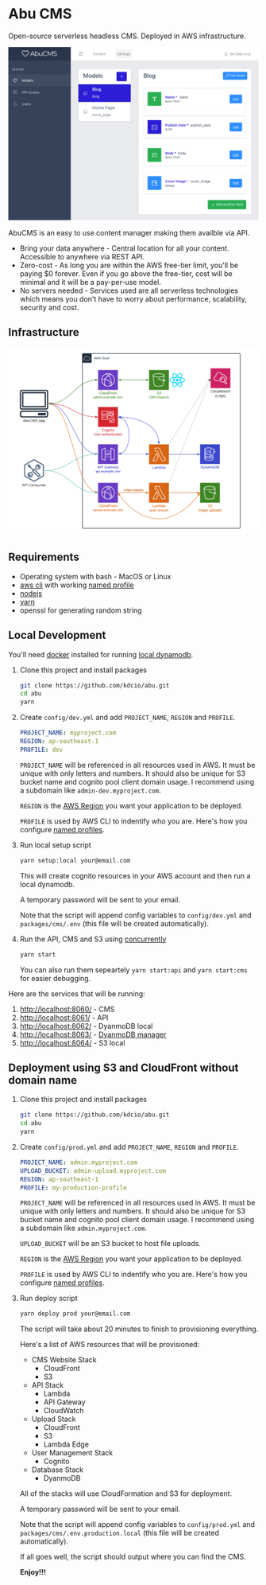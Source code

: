 # Abu CMS

Open-source serverless headless CMS. Deployed in AWS infrastructure.

![Models](docs/img/models.png)

AbuCMS is an easy to use content manager making them availble via API.

- Bring your data anywhere - Central location for all your content. Accessible to anywhere via REST API.
- Zero-cost - As long you are within the AWS free-tier limit, you'll be paying $0 forever. Even if you go above the free-tier, cost will be minimal and it will be a pay-per-use model.
- No servers needed - Services used are all serverless technologies which means you don't have to worry about performance, scalability, security and cost.

## Infrastructure

![Infrastructure](docs/img/infra.png)

## Requirements

- Operating system with bash - MacOS or Linux
- [aws cli](https://aws.amazon.com/cli/) with working [named profile](https://docs.aws.amazon.com/cli/latest/userguide/cli-configure-profiles.html)
- [nodejs](https://nodejs.org/en/)
- [yarn](https://yarnpkg.com/)
- openssl for generating random string

## Local Development

You'll need [docker](https://www.docker.com/) installed for running [local dynamodb](https://hub.docker.com/r/amazon/dynamodb-local).

1. Clone this project and install packages

   ```bash
   git clone https://github.com/kdcio/abu.git
   cd abu
   yarn
   ```

2. Create `config/dev.yml` and add `PROJECT_NAME`, `REGION` and `PROFILE`.

   ```yaml
   PROJECT_NAME: myproject.com
   REGION: ap-southeast-1
   PROFILE: dev
   ```

   `PROJECT_NAME` will be referenced in all resources used in AWS. It must be unique with only letters and numbers. It should also be unique for S3 bucket name and cognito pool client domain usage. I recommend using a subdomain like `admin-dev.myproject.com`.

   `REGION` is the [AWS Region](https://docs.aws.amazon.com/AmazonRDS/latest/UserGuide/Concepts.RegionsAndAvailabilityZones.html) you want your application to be deployed.

   `PROFILE` is used by AWS CLI to indentify who you are. Here's how you configure [named profiles](https://docs.aws.amazon.com/cli/latest/userguide/cli-configure-profiles.html).

3. Run local setup script

   ```bash
   yarn setup:local your@email.com
   ```

   This will create cognito resources in your AWS account and then run a local dynamodb.

   A temporary password will be sent to your email.

   Note that the script will append config variables to `config/dev.yml` and `packages/cms/.env` (this file will be created automatically).

4. Run the API, CMS and S3 using [concurrently](https://www.npmjs.com/package/concurrently)

   ```bash
   yarn start
   ```

   You can also run them sepeartely `yarn start:api` and `yarn start:cms` for easier debugging.

Here are the services that will be running:

1. [http://localhost:8060/](http://localhost:8060/) - CMS
2. [http://localhost:8061/](http://localhost:8061/) - API
3. [http://localhost:8062/](http://localhost:8062/) - DyanmoDB local
4. [http://localhost:8063/](http://localhost:8063/) - [DyanmoDB manager](https://github.com/YoyaTeam/dynamodb-manager)
5. [http://localhost:8064/](http://localhost:8064) - S3 local

## Deployment using S3 and CloudFront without domain name

1. Clone this project and install packages

   ```bash
   git clone https://github.com/kdcio/abu.git
   cd abu
   yarn
   ```

2. Create `config/prod.yml` and add `PROJECT_NAME`, `REGION` and `PROFILE`.

   ```yaml
   PROJECT_NAME: admin.myproject.com
   UPLOAD_BUCKET: admin-upload.myproject.com
   REGION: ap-southeast-1
   PROFILE: my-production-profile
   ```

   `PROJECT_NAME` will be referenced in all resources used in AWS. It must be unique with only letters and numbers. It should also be unique for S3 bucket name and cognito pool client domain usage. I recommend using a subdomain like `admin.myproject.com`.

   `UPLOAD_BUCKET` will be an S3 bucket to host file uploads.

   `REGION` is the [AWS Region](https://docs.aws.amazon.com/AmazonRDS/latest/UserGuide/Concepts.RegionsAndAvailabilityZones.html) you want your application to be deployed.

   `PROFILE` is used by AWS CLI to indentify who you are. Here's how you configure [named profiles](https://docs.aws.amazon.com/cli/latest/userguide/cli-configure-profiles.html).

3. Run deploy script

   ```bash
   yarn deploy prod your@email.com
   ```

   The script will take about 20 minutes to finish to provisioning everything.

   Here's a list of AWS resources that will be provisioned:

   - CMS Website Stack
     - CloudFront
     - S3
   - API Stack
     - Lambda
     - API Gateway
     - CloudWatch
   - Upload Stack
     - CloudFront
     - S3
     - Lambda Edge
   - User Management Stack
     - Cognito
   - Database Stack
     - DyanmoDB

   All of the stacks will use CloudFormation and S3 for deployment.

   A temporary password will be sent to your email.

   Note that the script will append config variables to `config/prod.yml` and `packages/cms/.env.production.local` (this file will be created automatically).

   If all goes well, the script should output where you can find the CMS.

   **Enjoy!!!**
